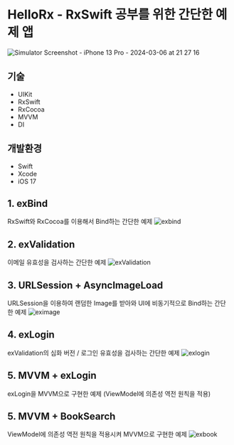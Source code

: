 # HelloRx - RxSwift 공부를 위한 간단한 예제 앱
![Simulator Screenshot - iPhone 13 Pro - 2024-03-06 at 21 27 16](https://github.com/YeoSeongil/HelloRx/assets/75207506/d0b2dc7e-77f9-426a-a6be-461366db6560)

## 기술
- UIKit
- RxSwift
- RxCocoa
- MVVM
- DI

## 개발환경
- Swift
- Xcode
- iOS 17

## 1. exBind
RxSwift와 RxCocoa를 이용해서 Bind하는 간단한 예제
![exbind](https://github.com/YeoSeongil/HelloRx/assets/75207506/d23f0bca-3241-4dec-b68a-39b8cfcf9559)

## 2. exValidation
이메일 유효성을 검사하는 간단한 예제
![exValidation](https://github.com/YeoSeongil/HelloRx/assets/75207506/a1ce1b7f-c2ec-4a8a-8251-c5194a303c83)

## 3. URLSession + AsyncImageLoad
URLSession을 이용하여 랜덤한 Image를 받아와 UI에 비동기적으로 Bind하는 간단한 예제
![eximage](https://github.com/YeoSeongil/HelloRx/assets/75207506/fed7718a-dc66-41b4-8d01-859ee3521b52)

## 4. exLogin
exValidation의 심화 버전 / 로그인 유효성을 검사하는 간단한 예제
![exlogin](https://github.com/YeoSeongil/HelloRx/assets/75207506/660efdb2-cf49-41ac-93d0-8d24b1a8539a)

## 5. MVVM + exLogin
exLogin을 MVVM으로 구현한 예제 (ViewModel에 의존성 역전 원칙을 적용)

## 5. MVVM + BookSearch
ViewModel에 의존성 역전 원칙을 적용시켜 MVVM으로 구현한 예제
![exbook](https://github.com/YeoSeongil/HelloRx/assets/75207506/05149369-89d0-42c8-8d4e-f8fdb80a42e1)
